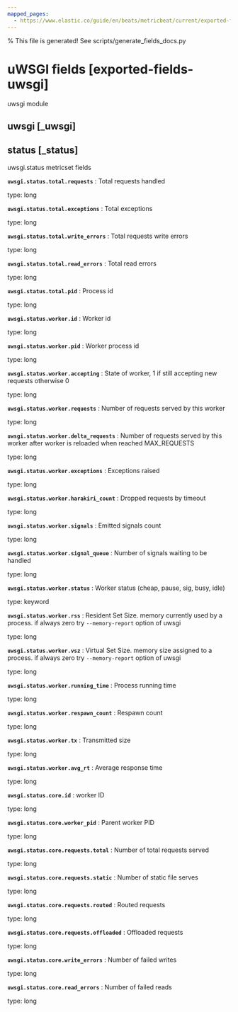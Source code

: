 ```yaml
---
mapped_pages:
  - https://www.elastic.co/guide/en/beats/metricbeat/current/exported-fields-uwsgi.html
---
```


% This file is generated! See scripts/generate_fields_docs.py

# uWSGI fields [exported-fields-uwsgi]

uwsgi module

## uwsgi [_uwsgi]



## status [_status]

uwsgi.status metricset fields

**`uwsgi.status.total.requests`**
:   Total requests handled

type: long


**`uwsgi.status.total.exceptions`**
:   Total exceptions

type: long


**`uwsgi.status.total.write_errors`**
:   Total requests write errors

type: long


**`uwsgi.status.total.read_errors`**
:   Total read errors

type: long


**`uwsgi.status.total.pid`**
:   Process id

type: long


**`uwsgi.status.worker.id`**
:   Worker id

type: long


**`uwsgi.status.worker.pid`**
:   Worker process id

type: long


**`uwsgi.status.worker.accepting`**
:   State of worker, 1 if still accepting new requests otherwise 0

type: long


**`uwsgi.status.worker.requests`**
:   Number of requests served by this worker

type: long


**`uwsgi.status.worker.delta_requests`**
:   Number of requests served by this worker after worker is reloaded when reached MAX_REQUESTS

type: long


**`uwsgi.status.worker.exceptions`**
:   Exceptions raised

type: long


**`uwsgi.status.worker.harakiri_count`**
:   Dropped requests by timeout

type: long


**`uwsgi.status.worker.signals`**
:   Emitted signals count

type: long


**`uwsgi.status.worker.signal_queue`**
:   Number of signals waiting to be handled

type: long


**`uwsgi.status.worker.status`**
:   Worker status (cheap, pause, sig, busy, idle)

type: keyword


**`uwsgi.status.worker.rss`**
:   Resident Set Size. memory currently used by a process. if always zero try `--memory-report` option of uwsgi

type: long


**`uwsgi.status.worker.vsz`**
:   Virtual Set Size. memory size assigned to a process. if always zero try `--memory-report` option of uwsgi

type: long


**`uwsgi.status.worker.running_time`**
:   Process running time

type: long


**`uwsgi.status.worker.respawn_count`**
:   Respawn count

type: long


**`uwsgi.status.worker.tx`**
:   Transmitted size

type: long


**`uwsgi.status.worker.avg_rt`**
:   Average response time

type: long


**`uwsgi.status.core.id`**
:   worker ID

type: long


**`uwsgi.status.core.worker_pid`**
:   Parent worker PID

type: long


**`uwsgi.status.core.requests.total`**
:   Number of total requests served

type: long


**`uwsgi.status.core.requests.static`**
:   Number of static file serves

type: long


**`uwsgi.status.core.requests.routed`**
:   Routed requests

type: long


**`uwsgi.status.core.requests.offloaded`**
:   Offloaded requests

type: long


**`uwsgi.status.core.write_errors`**
:   Number of failed writes

type: long


**`uwsgi.status.core.read_errors`**
:   Number of failed reads

type: long


